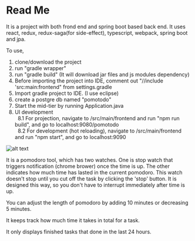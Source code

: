 # Read Me

It is a project with both frond end and spring boot based back end.  It uses react, redux, redux-saga(for side-effect), typescript, webpack, spring boot and jpa. 

To use,
 1. clone/download the project
 2. run "gradle wrapper" 
 3. run "gradle build" (It will download jar files and js modules dependency)
 4. Before importing the project into IDE,  comment out "//include 'src:main:frontend" from settings.gradle
 5. Import gradle project to IDE. (I use eclipse)
 6. create a postgre db named "pomotodo"
 7. Start the mid-tier by running Application.java
 8. UI development <br />
&nbsp;&nbsp;8.1 For projection, navigate to /src/main/frontend and run "npm run build", and go to localhost:9080/pomotodo <br />
&nbsp;&nbsp;8.2 For development (hot reloading),  navigate to /src/main/frontend and run "npm start", and go to localhost:9090 <br />

![alt text](https://imgur.com/2ezIhcW.png)

It is a pomodoro tool, which has two watches. One is stop watch that triggers notification (chrome brower) once the time is up. The other indicates how much time has lasted in the current pomodoro. This watch doesn't stop until you cut off the task by clicking the 'stop' button. It is designed this way, so you don't have to interrupt immediately after time is up. 

You can adjust the length of pomodoro by adding 10 minutes or decreasing 5 minutes. 

It keeps track how much time it takes in total for a task.

It only displays finished tasks that done in the last 24 hours.

